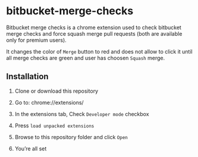# bitbucket-merge-checks
Bitbucket merge checks is a chrome extension used to check bitbucket merge checks and force squash merge pull requests
(both are available only for premium users).

It changes the color of `Merge` button to red and does not allow to click it until all merge checks are green and user
has choosen `Squash` merge.


## Installation

1. Clone or download this repository

2. Go to: chrome://extensions/

3. In the extensions tab, Check `Developer mode` checkbox
	
4. Press `load unpacked extensions`

5. Browse to this repository folder and click `Open`

6. You’re all set
